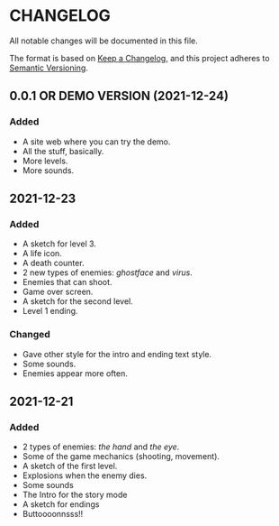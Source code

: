 # CHANGELOG
All notable changes will be documented in this file.

The format is based on [Keep a Changelog](https://keepachangelog.com/en/1.0.0/),
and this project adheres to [Semantic Versioning](https://semver.org/spec/v2.0.0.html).

## 0.0.1 OR DEMO VERSION (2021-12-24)
### Added
- A site web where you can try the demo.
- All the stuff, basically.
- More levels.
- More sounds.

## 2021-12-23
### Added
- A sketch for level 3.
- A life icon.
- A death counter.
- 2 new types of enemies: *ghostface* and *virus*.
- Enemies that can shoot.
- Game over screen.
- A sketch for the second level.
- Level 1 ending.
### Changed 
- Gave other style for the intro and ending text style.
- Some sounds.
- Enemies appear more often.
## 2021-12-21
### Added
- 2 types of enemies: *the hand* and *the eye*.
- Some of the game mechanics (shooting, movement).
- A sketch of the first level.
- Explosions when the enemy dies.
- Some sounds
- The Intro for the story mode
- A sketch for endings
- Buttoooonnsss!!
